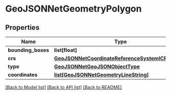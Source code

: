 # GeoJSONNetGeometryPolygon

## Properties
Name | Type | Description | Notes
------------ | ------------- | ------------- | -------------
**bounding_boxes** | **list[float]** |  | [optional] 
**crs** | [**GeoJSONNetCoordinateReferenceSystemICRSObject**](GeoJSONNetCoordinateReferenceSystemICRSObject.md) |  | [optional] 
**type** | [**GeoJSONNetGeoJSONObjectType**](GeoJSONNetGeoJSONObjectType.md) |  | [optional] 
**coordinates** | [**list[GeoJSONNetGeometryLineString]**](GeoJSONNetGeometryLineString.md) |  | [optional] 

[[Back to Model list]](../README.md#documentation-for-models) [[Back to API list]](../README.md#documentation-for-api-endpoints) [[Back to README]](../README.md)

